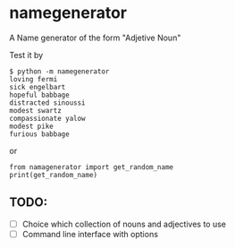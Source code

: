 # namegenerator
A Name generator of the form "Adjetive Noun"

Test it by

    $ python -m namegenerator
    loving fermi
    sick engelbart
    hopeful babbage
    distracted sinoussi
    modest swartz
    compassionate yalow
    modest pike
    furious babbage

or

    from namagenerator import get_random_name
    print(get_random_name)

## TODO:

 - [ ] Choice which collection of nouns and adjectives to use
 - [ ] Command line interface with options
